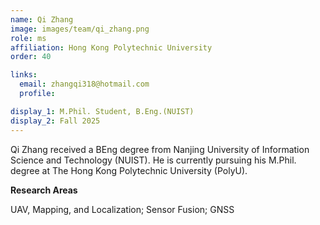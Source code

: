 ```yaml
---
name: Qi Zhang
image: images/team/qi_zhang.png
role: ms
affiliation: Hong Kong Polytechnic University
order: 40

links:
  email: zhangqi318@hotmail.com
  profile: 

display_1: M.Phil. Student, B.Eng.(NUIST)
display_2: Fall 2025
---
```


<!--  Add a short self introduction here -->
<!-- Like Research Areas -->

Qi Zhang received a BEng degree from Nanjing University of Information Science and Technology (NUIST). He is currently pursuing his M.Phil. degree at The Hong Kong Polytechnic University (PolyU).

**Research Areas**

UAV, Mapping, and Localization; Sensor Fusion; GNSS

